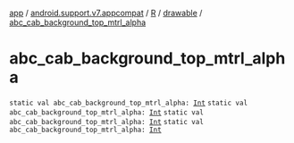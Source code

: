 [app](../../../index.md) / [android.support.v7.appcompat](../../index.md) / [R](../index.md) / [drawable](index.md) / [abc_cab_background_top_mtrl_alpha](.)

# abc_cab_background_top_mtrl_alpha

`static val abc_cab_background_top_mtrl_alpha: `[`Int`](https://kotlinlang.org/api/latest/jvm/stdlib/kotlin/-int/index.html)
`static val abc_cab_background_top_mtrl_alpha: `[`Int`](https://kotlinlang.org/api/latest/jvm/stdlib/kotlin/-int/index.html)
`static val abc_cab_background_top_mtrl_alpha: `[`Int`](https://kotlinlang.org/api/latest/jvm/stdlib/kotlin/-int/index.html)
`static val abc_cab_background_top_mtrl_alpha: `[`Int`](https://kotlinlang.org/api/latest/jvm/stdlib/kotlin/-int/index.html)